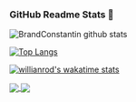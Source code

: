 ### GitHub Readme Stats 👋

<!--
**BrandConstantin/BrandConstantin** is a ✨ _special_ ✨ repository because its `README.md` (this file) appears on your GitHub profile.
Here are some ideas to get you started:
- 🔭 I’m currently working on ...
- 🌱 I’m currently learning ...
- 👯 I’m looking to collaborate on ...
- 🤔 I’m looking for help with ...
- 💬 Ask me about ...
- 📫 How to reach me: ...
- 😄 Pronouns: ...
- ⚡ Fun fact: ...
-->

![BrandConstantin github stats](https://github-readme-stats.vercel.app/api?username=BrandConstantin&show_icons=true&theme=gruvbox)

[![Top Langs](https://github-readme-stats.vercel.app/api/top-langs/?username=BrandConstantin&langs_count=8)](https://github.com/BrandConstantin?tab=repositories)

[![willianrod's wakatime stats](https://github-readme-stats.vercel.app/api/wakatime?username=BrandConstantin)](https://github.com/BrandConstantin?tab=repositories)

<a href="https://github.com/BrandConstantin?tab=repositories">
  <img align="center" src="https://github-readme-stats.vercel.app/api/top-langs/?username=BrandConstantin&langs_count=8" />
</a>
<a href="https://github.com/BrandConstantin?tab=repositories">
  <img align="center" src="https://github-readme-stats.vercel.app/api/wakatime?username=BrandConstantin" />
</a>
